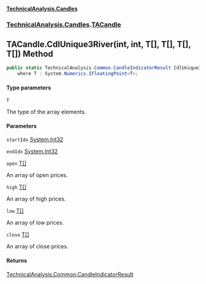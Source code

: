 #### [TechnicalAnalysis.Candles](TechnicalAnalysis.Candles.md 'TechnicalAnalysis.Candles')
### [TechnicalAnalysis.Candles](TechnicalAnalysis.Candles.md#TechnicalAnalysis.Candles 'TechnicalAnalysis.Candles').[TACandle](TACandle.md 'TechnicalAnalysis.Candles.TACandle')

## TACandle.CdlUnique3River<T>(int, int, T[], T[], T[], T[]) Method

```csharp
public static TechnicalAnalysis.Common.CandleIndicatorResult CdlUnique3River<T>(int startIdx, int endIdx, T[] open, T[] high, T[] low, T[] close)
    where T : System.Numerics.IFloatingPoint<T>;
```
#### Type parameters

<a name='TechnicalAnalysis.Candles.TACandle.CdlUnique3River_T_(int,int,T[],T[],T[],T[]).T'></a>

`T`

The type of the array elements.
#### Parameters

<a name='TechnicalAnalysis.Candles.TACandle.CdlUnique3River_T_(int,int,T[],T[],T[],T[]).startIdx'></a>

`startIdx` [System.Int32](https://docs.microsoft.com/en-us/dotnet/api/System.Int32 'System.Int32')

<a name='TechnicalAnalysis.Candles.TACandle.CdlUnique3River_T_(int,int,T[],T[],T[],T[]).endIdx'></a>

`endIdx` [System.Int32](https://docs.microsoft.com/en-us/dotnet/api/System.Int32 'System.Int32')

<a name='TechnicalAnalysis.Candles.TACandle.CdlUnique3River_T_(int,int,T[],T[],T[],T[]).open'></a>

`open` [T](TACandle.CdlUnique3River_T_(int,int,T[],T[],T[],T[]).md#TechnicalAnalysis.Candles.TACandle.CdlUnique3River_T_(int,int,T[],T[],T[],T[]).T 'TechnicalAnalysis.Candles.TACandle.CdlUnique3River<T>(int, int, T[], T[], T[], T[]).T')[[]](https://docs.microsoft.com/en-us/dotnet/api/System.Array 'System.Array')

An array of open prices.

<a name='TechnicalAnalysis.Candles.TACandle.CdlUnique3River_T_(int,int,T[],T[],T[],T[]).high'></a>

`high` [T](TACandle.CdlUnique3River_T_(int,int,T[],T[],T[],T[]).md#TechnicalAnalysis.Candles.TACandle.CdlUnique3River_T_(int,int,T[],T[],T[],T[]).T 'TechnicalAnalysis.Candles.TACandle.CdlUnique3River<T>(int, int, T[], T[], T[], T[]).T')[[]](https://docs.microsoft.com/en-us/dotnet/api/System.Array 'System.Array')

An array of high prices.

<a name='TechnicalAnalysis.Candles.TACandle.CdlUnique3River_T_(int,int,T[],T[],T[],T[]).low'></a>

`low` [T](TACandle.CdlUnique3River_T_(int,int,T[],T[],T[],T[]).md#TechnicalAnalysis.Candles.TACandle.CdlUnique3River_T_(int,int,T[],T[],T[],T[]).T 'TechnicalAnalysis.Candles.TACandle.CdlUnique3River<T>(int, int, T[], T[], T[], T[]).T')[[]](https://docs.microsoft.com/en-us/dotnet/api/System.Array 'System.Array')

An array of low prices.

<a name='TechnicalAnalysis.Candles.TACandle.CdlUnique3River_T_(int,int,T[],T[],T[],T[]).close'></a>

`close` [T](TACandle.CdlUnique3River_T_(int,int,T[],T[],T[],T[]).md#TechnicalAnalysis.Candles.TACandle.CdlUnique3River_T_(int,int,T[],T[],T[],T[]).T 'TechnicalAnalysis.Candles.TACandle.CdlUnique3River<T>(int, int, T[], T[], T[], T[]).T')[[]](https://docs.microsoft.com/en-us/dotnet/api/System.Array 'System.Array')

An array of close prices.

#### Returns
[TechnicalAnalysis.Common.CandleIndicatorResult](https://docs.microsoft.com/en-us/dotnet/api/TechnicalAnalysis.Common.CandleIndicatorResult 'TechnicalAnalysis.Common.CandleIndicatorResult')